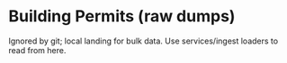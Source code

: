 # Building Permits (raw dumps)
Ignored by git; local landing for bulk data.
Use services/ingest loaders to read from here.